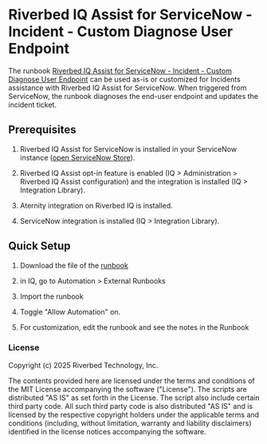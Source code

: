 # Riverbed IQ Assist for ServiceNow - Incident - Custom Diagnose User Endpoint

The runbook [Riverbed IQ Assist for ServiceNow - Incident - Custom Diagnose User Endpoint](./Riverbed%20IQ%20Assist%20for%20ServiceNow%20-%20Incident%20-%20Custom%20Diagnose%20User%20Endpoint.json) can be used as-is or customized for Incidents assistance with Riverbed IQ Assist for ServiceNow.
When triggered from ServiceNow, the runbook diagnoses the end-user endpoint and updates the incident ticket.

## Prerequisites

1. Riverbed IQ Assist for ServiceNow is installed in your ServiceNow instance ([open ServiceNow Store](https://store.servicenow.com/sn_appstore_store.do#!/store/search?q=Riverbed)).

2. Riverbed IQ Assist opt-in feature is enabled (IQ > Administration > Riverbed IQ Assist configuration) and the integration is installed (IQ > Integration Library).

3. Aternity integration on Riverbed IQ is installed.

4. ServiceNow integration is installed (IQ > Integration Library).


## Quick Setup

1. Download the file of the [runbook](./Riverbed%20IQ%20Assist%20for%20ServiceNow%20-%20Incident%20-%20Custom%20Diagnose%20User%20Endpoint.json)

2. in IQ, go to Automation > External Runbooks

3. Import the runbook

4. Toggle "Allow Automation" on.

5. For customization, edit the runbook and see the notes in the Runbook


### License

Copyright (c) 2025 Riverbed Technology, Inc.

The contents provided here are licensed under the terms and conditions of the MIT License accompanying the software ("License"). The scripts are distributed "AS IS" as set forth in the License. The script also include certain third party code. All such third party code is also distributed "AS IS" and is licensed by the respective copyright holders under the applicable terms and conditions (including, without limitation, warranty and liability disclaimers) identified in the license notices accompanying the software.
